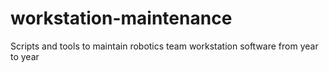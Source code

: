 # workstation-maintenance
Scripts and tools to maintain robotics team workstation software from year to year
